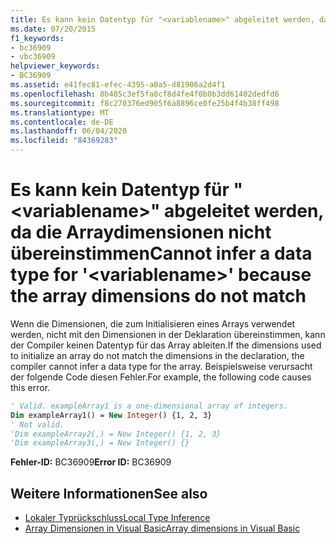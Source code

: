 ```yaml
---
title: Es kann kein Datentyp für "<variablename>" abgeleitet werden, da die Arraydimensionen nicht übereinstimmen
ms.date: 07/20/2015
f1_keywords:
- bc36909
- vbc36909
helpviewer_keywords:
- BC36909
ms.assetid: e41fec81-efec-4395-a0a5-d81906a2d4f1
ms.openlocfilehash: 8b485c3ef5fa8cf8d4fe4f0b0b3dd61402dedfd6
ms.sourcegitcommit: f8c270376ed905f6a8896ce0fe25b4f4b38ff498
ms.translationtype: MT
ms.contentlocale: de-DE
ms.lasthandoff: 06/04/2020
ms.locfileid: "84369283"
---
```

# <a name="cannot-infer-a-data-type-for-variablename-because-the-array-dimensions-do-not-match"></a><span data-ttu-id="57612-102">Es kann kein Datentyp für "\<variablename>" abgeleitet werden, da die Arraydimensionen nicht übereinstimmen</span><span class="sxs-lookup"><span data-stu-id="57612-102">Cannot infer a data type for '\<variablename>' because the array dimensions do not match</span></span>
<span data-ttu-id="57612-103">Wenn die Dimensionen, die zum Initialisieren eines Arrays verwendet werden, nicht mit den Dimensionen in der Deklaration übereinstimmen, kann der Compiler keinen Datentyp für das Array ableiten.</span><span class="sxs-lookup"><span data-stu-id="57612-103">If the dimensions used to initialize an array do not match the dimensions in the declaration, the compiler cannot infer a data type for the array.</span></span> <span data-ttu-id="57612-104">Beispielsweise verursacht der folgende Code diesen Fehler.</span><span class="sxs-lookup"><span data-stu-id="57612-104">For example, the following code causes this error.</span></span>  
  
```vb  
' Valid. exampleArray1 is a one-dimensional array of integers.  
Dim exampleArray1() = New Integer() {1, 2, 3}  
' Not valid.  
'Dim exampleArray2(,) = New Integer() {1, 2, 3}  
'Dim exampleArray3(,) = New Integer() {}  
```  
  
 <span data-ttu-id="57612-105">**Fehler-ID:** BC36909</span><span class="sxs-lookup"><span data-stu-id="57612-105">**Error ID:** BC36909</span></span>  
  
## <a name="see-also"></a><span data-ttu-id="57612-106">Weitere Informationen</span><span class="sxs-lookup"><span data-stu-id="57612-106">See also</span></span>

- [<span data-ttu-id="57612-107">Lokaler Typrückschluss</span><span class="sxs-lookup"><span data-stu-id="57612-107">Local Type Inference</span></span>](../programming-guide/language-features/variables/local-type-inference.md)
- [<span data-ttu-id="57612-108">Array Dimensionen in Visual Basic</span><span class="sxs-lookup"><span data-stu-id="57612-108">Array dimensions in Visual Basic</span></span>](../programming-guide/language-features/arrays/array-dimensions.md)
